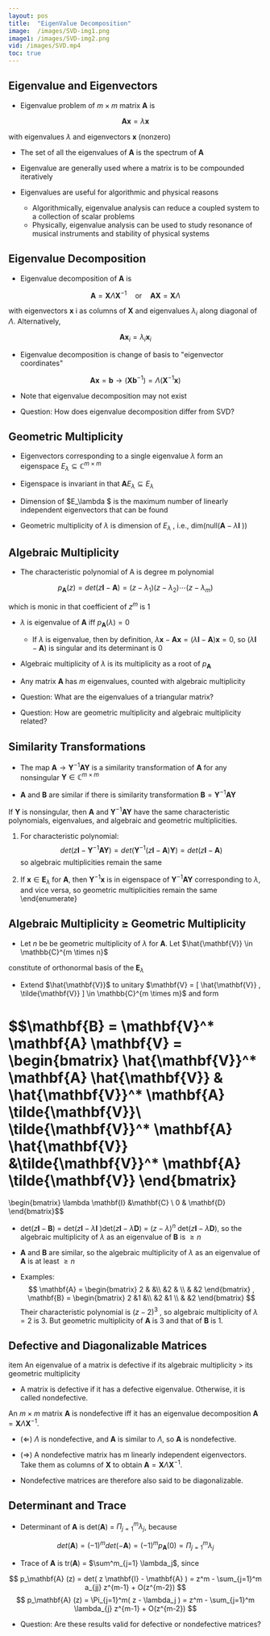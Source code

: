 ```yaml
---
layout: pos
title:  "EigenValue Decomposition"
image:  /images/SVD-img1.png
image1: /images/SVD-img2.png
vid: /images/SVD.mp4
toc: true
---
```


## Eigenvalue and Eigenvectors

* Eigenvalue problem of $m \times m$ matrix $\mathbf{A}$ is


$$\mathbf{A} \mathbf{x} = \lambda \mathbf{x}$$

with eigenvalues $\lambda$ and eigenvectors $\mathbf{x}$ (nonzero)

* The set of all the eigenvalues of $\mathbf{A}$ is the spectrum of $\mathbf{A}$

* Eigenvalue are generally used where a matrix is to be compounded iteratively

* Eigenvalues are useful for algorithmic and physical reasons
  * Algorithmically, eigenvalue analysis can reduce a coupled system to a
collection of scalar problems
  * Physically, eigenvalue analysis can be used to study resonance of
musical instruments and stability of physical systems


## Eigenvalue Decomposition
*  Eigenvalue decomposition of $\mathbf{A}$ is

$$\mathbf{A} = \mathbf{X} \Lambda \mathbf{X} ^{-1} \quad \text{or} \quad \mathbf{A} \mathbf{X} = \mathbf{X} \Lambda$$

with eigenvectors $\mathbf{x}$ i as columns of $\mathbf{X}$ and eigenvalues $\lambda_i$ along
diagonal of $\Lambda$. Alternatively,

$$\mathbf{A} \mathbf{x}_i = \lambda_i \mathbf{x}_i$$

*  Eigenvalue decomposition is change of basis to "eigenvector
coordinates"

$$\mathbf{A} \mathbf{x}  = \mathbf{b}  \rightarrow (\mathbf{X} \mathbf{b}^{-1}) =  \Lambda (\mathbf{X}^{-1} \mathbf{x})$$

*  Note that eigenvalue decomposition may not exist

*  Question: How does eigenvalue decomposition differ from SVD?

## Geometric Multiplicity

*  Eigenvectors corresponding to a single eigenvalue $\lambda$ form an eigenspace $E_\lambda \subseteq  \mathbb{C}^{m \times m}$

*  Eigenspace is invariant in that $\mathbf{A} E_\lambda \subseteq  E_\lambda$

*  Dimension of $E_\lambda $ is the maximum number of linearly independent eigenvectors that can be found

*  Geometric multiplicity of $\lambda$ is dimension of $E_\lambda$ , i.e., dim(null($\mathbf{A} - \lambda \mathbf{I}$ ))


## Algebraic Multiplicity
*  The characteristic polynomial of A is degree m polynomial

$$p_\mathbf{A} (z) = det(z \mathbf{I} - \mathbf{A} )  = (z -\lambda_1 )(z -\lambda_2 ) \cdots (z - \lambda_m )$$

which is monic in that coefficient of $z^m$ is $1$

*  $\lambda$ is eigenvalue of $\mathbf{A}$ iff $p_\mathbf{A} (\lambda) = 0$

    *  If $\lambda$ is eigenvalue, then by definition, $\lambda \mathbf{x} - \mathbf{A} \mathbf{x} = (\lambda \mathbf{I} - \mathbf{A}) \mathbf{x} = 0$, so
$(\lambda \mathbf{I} - \mathbf{A})$ is singular and its determinant is $0$

*  Algebraic multiplicity of $\lambda$ is its multiplicity as a root of
$p_\mathbf{A}$

*  Any matrix $\mathbf{A}$ has $m$ eigenvalues, counted with algebraic multiplicity

*  Question: What are the eigenvalues of a triangular matrix?

*  Question: How are geometric multiplicity and algebraic multiplicity
related?

## Similarity Transformations

* The map $\mathbf{A} \rightarrow \mathbf{Y}^{-1} \mathbf{A} \mathbf{Y}$ is a similarity transformation of $\mathbf{A}$ for any nonsingular $\mathbf{Y} \in \mathbb{C}^{m \times m}$

* $\mathbf{A}$ and $\mathbf{B}$ are similar if there is similarity transformation $\mathbf{B} = \mathbf{Y}^{-1} \mathbf{A} \mathbf{Y}$


If $\mathbf{Y}$ is nonsingular, then $\mathbf{A}$ and $\mathbf{Y}^{-1} \mathbf{A} \mathbf{Y}$ have the same characteristic
polynomials, eigenvalues, and algebraic and geometric multiplicities.


1. For characteristic polynomial:
$$det(z \mathbf{I} - \mathbf{Y}^{-1} \mathbf{A} \mathbf{Y}) = det(\mathbf{Y}^{-1} (z \mathbf{I} - \mathbf{A}) \mathbf{Y} ) = det(z \mathbf{I} - \mathbf{A})$$
so algebraic multiplicities remain the same

2. If $\mathbf{x} \in \mathbf{E}_\lambda$ for $\mathbf{A}$, then $\mathbf{Y}^{-1} \mathbf{x}$ is in eigenspace of $\mathbf{Y}^{-1}\mathbf{A} \mathbf{Y}$ corresponding
to $\lambda$, and vice versa, so geometric multiplicities remain the same
\end{enumerate}

## Algebraic Multiplicity ≥ Geometric Multiplicity

*  Let $n$ be be geometric multiplicity of $\lambda$ for $\mathbf{A}$. Let $\hat{\mathbf{V}} \in \mathbb{C}^{m \times n}$

constitute of orthonormal basis of the $\mathbf{E}_{\lambda}$
*  Extend $\hat{\mathbf{V}}$ to unitary $\mathbf{V} = [ \hat{\mathbf{V}} , \tilde{\mathbf{V}} ] \in \mathbb{C}^{m \times m}$ and form

$$\mathbf{B} = \mathbf{V}^* \mathbf{A} \mathbf{V} = \begin{bmatrix}
\hat{\mathbf{V}}^* \mathbf{A} \hat{\mathbf{V}}		& \hat{\mathbf{V}}^* \mathbf{A} \tilde{\mathbf{V}}\\
\tilde{\mathbf{V}}^* \mathbf{A} \hat{\mathbf{V}}	&\tilde{\mathbf{V}}^* \mathbf{A} \tilde{\mathbf{V}}
\end{bmatrix}
=
\begin{bmatrix}
\lambda \mathbf{I} 	&\mathbf{C} \\
0							& \mathbf{D}
\end{bmatrix}$$
<br/>
*  det($z \mathbf{I} - \mathbf{B}$) = det($z \mathbf{I} - \lambda \mathbf{I}$ )det($z \mathbf{I} - \lambda \mathbf{D}$) = $(z - \lambda)^n$ det$(z \mathbf{I} - \lambda \mathbf{D})$, so
the algebraic multiplicity of $\lambda$ as an eigenvalue of $\mathbf{B}$ is $\ge n$


*  $\mathbf{A}$ and $\mathbf{B}$ are similar, so the algebraic multiplicity of $\lambda$ as an eigenvalue
of $\mathbf{A}$ is at least $\ge n$

*  Examples:
$$
\mathbf{A} =
\begin{bmatrix}
2 & &\\
&2 & \\
&	&2
\end{bmatrix}
, \mathbf{B} =  
\begin{bmatrix}
2 &1 &\\
&2 &1 \\
&	&2
\end{bmatrix}
$$
Their characteristic polynomial is $(z - 2)^3$ , so algebraic multiplicity of
$\lambda = 2$ is $3$. But geometric multiplicity of $\mathbf{A}$ is $3$ and that of $\mathbf{B}$ is 1.


## Defective and Diagonalizable Matrices

item An eigenvalue of a matrix is defective if its algebraic multiplicity $>$ its
geometric multiplicity
*  A matrix is defective if it has a defective eigenvalue. Otherwise, it is
called nondefective.

An $m \times m$ matrix $\mathbf{A}$ is nondefective iff it has an eigenvalue decomposition
$\mathbf{A} = \mathbf{X} \Lambda \mathbf{X}^{-1}$.


*  ($\Leftarrow$) $\Lambda$ is nondefective, and $\mathbf{A}$ is similar to $\Lambda$, so $\mathbf{A}$ is nondefective.

*  ($\Rightarrow$) A nondefective matrix has m linearly independent eigenvectors.
Take them as columns of $\mathbf{X}$ to obtain $\mathbf{A} = \mathbf{X} \Lambda \mathbf{X}^{-1}$.

*  Nondefective matrices are therefore also said to be diagonalizable.


## Determinant and Trace

*  Determinant of $\mathbf{A}$ is det($\mathbf{A}$) = $\Pi_ {j=1}^m \lambda_j$, because

$$det(\mathbf{A}) = (-1)^m det(- \mathbf{A}) = (-1)^m p_{\mathbf{A}} (0) = \Pi_{j=1}^m \lambda_j$$

*  Trace of $\mathbf{A}$ is tr($\mathbf{A}$) = $\sum^m_{j=1} \lambda_j$, since

$$
p_\mathbf{A} (z) = det( z \mathbf{I} - \mathbf{A} ) = z^m - \sum_{j=1}^m a_{jj} z^{m-1} + O(z^{m-2})
$$
$$
p_\mathbf{A} (z) = \Pi_{j=1}^m( z - \lambda_j ) = z^m - \sum_{j=1}^m \lambda_{j} z^{m-1} + O(z^{m-2})
$$

*  Question: Are these results valid for defective or nondefective
matrices?
